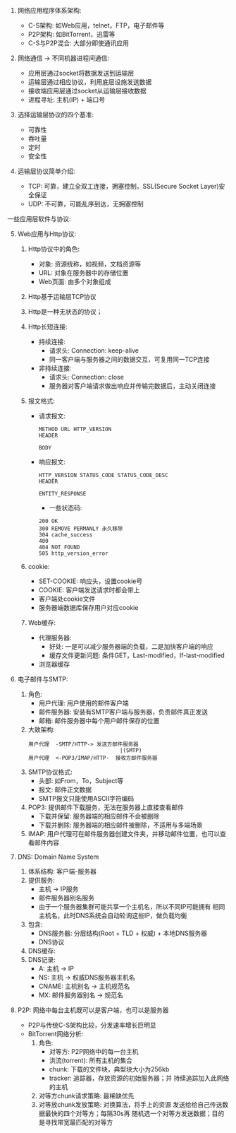 1. 网络应用程序体系架构:
    - C-S架构: 如Web应用，telnet，FTP，电子邮件等
    - P2P架构: 如BitTorrent，迅雷等
    - C-S与P2P混合: 大部分即使通讯应用
    
2. 网络通信 -> 不同机器进程间通信:
    - 应用层通过socket将数据发送到运输层
    - 运输层通过相应协议，利用底层设施发送数据
    - 接收端应用层通过socket从运输层接收数据
    - 进程寻址: 主机(IP) + 端口号
    
3. 选择运输层协议的四个基准:
    - 可靠性
    - 吞吐量
    - 定时
    - 安全性
    
4. 运输层协议简单介绍:
    - TCP: 可靠，建立全双工连接，拥塞控制，SSL(Secure Socket Layer)安全保证
    - UDP: 不可靠，可能乱序到达，无拥塞控制
    
一些应用层软件与协议:

5. Web应用与Http协议:
    1) Http协议中的角色:
        - 对象: 资源统称，如视频，文档资源等
        - URL: 对象在服务器中的存储位置
        - Web页面: 由多个对象组成
    2) Http基于运输层TCP协议
    3) Http是一种无状态的协议；
    4) Http长短连接:
        - 持续连接: 
            - 请求头: Connection: keep-alive
            - 同一客户端与服务器之间的数据交互，可复用同一TCP连接
        - 非持续连接:
            - 请求头: Connection: close
            - 服务器对客户端请求做出响应并传输完数据后，主动关闭连接
    5) 报文格式:
        - 请求报文:
            ````
          METHOD URL HTTP_VERSION
          HEADER
          
          BODY
          ````
        - 响应报文:
            ````
          HTTP_VERSION STATUS_CODE STATUS_CODE_DESC
          HEADER
          
          ENTITY_RESPONSE
          ````
          - 一些状态码:
          ````
          200 OK
          300 REMOVE PERMANLY 永久移除
          304 cache_success 
          400 
          404 NOT FOUND
          505 http_version_error
          ````
    
    6) cookie:
        - SET-COOKIE: 响应头，设置cookie号
        - COOKIE: 客户端发送请求时都会带上
        - 客户端处cookie文件
        - 服务器端数据库保存用户对应cookie
    
    7) Web缓存:
        - 代理服务器:
            - 好处: 一是可以减少服务器端的负载，二是加快客户端的响应
            - 缓存文件更新问题: 条件GET，Last-modified，If-last-modified
        - 浏览器缓存
        
6. 电子邮件与SMTP:
    1) 角色:
        - 用户代理: 用户使用的邮件客户端
        - 邮件服务器: 安装有SMTP客户端与服务器，负责邮件真正发送
        - 邮箱: 邮件服务器中每个用户邮件保存的位置
    2) 大致架构:
        ````
       用户代理  -SMTP/HTTP-> 发送方邮件服务器
                                     |(SMTP)
       用户代理  <-POP3/IMAP/HTTP-  接收方邮件服务器
       ````
    3) SMTP协议格式:
        - 头部: 如From，To，Subject等
        - 报文: 邮件正文数据
        - SMTP报文只能使用ASCII字符编码
    4) POP3: 提供邮件下载服务，无法在服务器上直接查看邮件
        - 下载并保留: 服务器端的相应邮件不会被删除
        - 下载并删除: 服务器端的相应邮件被删除，不适用与多端场景
    5) IMAP: 用户代理可在邮件服务器创建文件夹，并移动邮件位置，也可以查看邮件内容
    
7. DNS: Domain Name System
    1) 体系结构: 客户端-服务器
    2) 提供服务: 
        - 主机 -> IP服务
        - 邮件服务器别名服务
        - 由于一个服务器集群可能共享一个主机名，所以不同IP可能拥有
        相同主机名，此时DNS系统会自动轮询这些IP，做负载均衡
    3) 包含:
        - DNS服务器: 分层结构(Root + TLD + 权威) + 本地DNS服务器
        - DNS协议
    4) DNS缓存:
    5) DNS记录:
        - A: 主机 -> IP
        - NS: 主机 -> 权威DNS服务器主机名
        - CNAME: 主机别名 -> 主机规范名
        - MX: 邮件服务器别名 -> 规范名
    
8. P2P: 网络中每台主机既可以是客户端，也可以是服务器
    - P2P与传统C-S架构比较，分发速率增长巨明显
    - BitTorrent网络分析:
        1) 角色:
            - 对等方: P2P网络中的每一台主机
            - 洪流(torrent): 所有主机的集合
            - chunk: 下载的文件块，典型块大小为256kb
            - tracker: 追踪器，存放资源的初始服务器；并
            持续追踪加入此网络的主机
        2) 对等方chunk请求策略: 最稀缺优先
        3) 对等放chunk发放策略: 对换算法，将手上的资源
        发送给给自己传送数据最快的四个对等方；每隔30s再
        随机选一个对等方发送数据；目的是寻找带宽最匹配的对等方